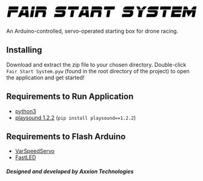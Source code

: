 # ![Fair Start System](/assets/images/full_logo.png)

An Arduino-controlled, servo-operated starting box for drone racing.

## Installing

Download and extract the zip file to your chosen directory. Double-click `Fair Start System.pyw` (found in the root directory of the project) to open the application and get started!

## Requirements to Run Application

- [python3](https://www.python.org/downloads/)
- [playsound 1.2.2](https://pypi.org/project/playsound/1.2.2/) (`pip install playsound==1.2.2`)

## Requirements to Flash Arduino

- [VarSpeedServo](https://github.com/netlabtoolkit/VarSpeedServo)
- [FastLED](https://github.com/FastLED/FastLED)

##### Designed and developed by Axxion Technologies